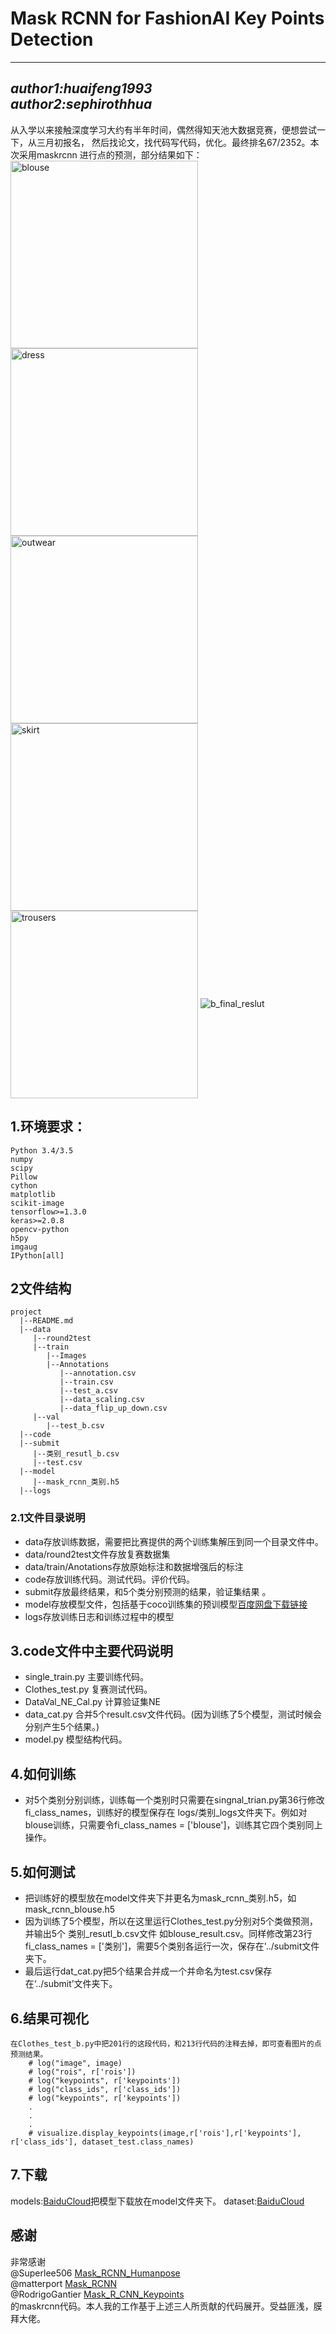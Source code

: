 # Mask RCNN for FashionAI Key Points Detection
-----------------------------------
*author1:huaifeng1993*  
*author2:sephirothhua* 
----------------------------------

从入学以来接触深度学习大约有半年时间，偶然得知天池大数据竞赛，便想尝试一下，从三月初报名，
然后找论文，找代码写代码，优化。最终排名67/2352。本次采用maskrcnn
进行点的预测，部分结果如下：  
<img src="https://github.com/huaifeng1993/FashionAI_key_point_location/blob/master/images/blouse.jpg" width="300" height="300" alt="blouse" align=center /><img src="https://github.com/huaifeng1993/FashionAI_key_point_location/blob/master/images/dress.jpg" width="300" height="300" alt="dress" align=center />
<img src="https://github.com/huaifeng1993/FashionAI_key_point_location/blob/master/images/outwear.jpg" width="300" height="300" alt="outwear" align=center /><img src="https://github.com/huaifeng1993/FashionAI_key_point_location/blob/master/images/skirt.jpg" width="300" height="300" alt="skirt" align=center />
<img src="https://github.com/huaifeng1993/FashionAI_key_point_location/blob/master/images/trousers.jpg" width="300" height="300" alt="trousers" align=center />
![b_final_reslut](https://github.com/huaifeng1993/FashionAI_key_point_location/blob/master/images/b_final_result.png)
## 1.环境要求：
    Python 3.4/3.5
    numpy
    scipy
    Pillow
    cython
    matplotlib
    scikit-image
    tensorflow>=1.3.0
    keras>=2.0.8
    opencv-python
    h5py
    imgaug
    IPython[all]
## 2文件结构
```
project 
  |--README.md  
  |--data  
     |--round2test
     |--train   
        |--Images  
        |--Annotations  
           |--annotation.csv  
           |--train.csv   		   
           |--test_a.csv
           |--data_scaling.csv
           |--data_flip_up_down.csv
     |--val
        |--test_b.csv
  |--code   
  |--submit   
     |--类别_resutl_b.csv  
     |--test.csv  
  |--model  
     |--mask_rcnn_类别.h5  
  |--logs  
  ```
 ### 2.1文件目录说明
 * data存放训练数据，需要把比赛提供的两个训练集解压到同一个目录文件中。
 * data/round2test文件存放复赛数据集
 * data/train/Anotations存放原始标注和数据增强后的标注
 * code存放训练代码。测试代码。评价代码。
 * submit存放最终结果，和5个类分别预测的结果，验证集结果 。
 * model存放模型文件，包括基于coco训练集的预训模型[百度网盘下载链接](https://pan.baidu.com/s/12_4EPT6_E6dedNriA-ifeQ)
 * logs存放训练日志和训练过程中的模型
## 3.code文件中主要代码说明
   * single_train.py 主要训练代码。
   * Clothes_test.py 复赛测试代码。
   * DataVal_NE_Cal.py 计算验证集NE
   * data_cat.py 合并5个result.csv文件代码。(因为训练了5个模型，测试时候会分别产生5个结果。)
   * model.py 模型结构代码。
## 4.如何训练
   * 对5个类别分别训练，训练每一个类别时只需要在singnal_trian.py第36行修改fi_class_names，训练好的模型保存在
logs/类别_logs文件夹下。例如对blouse训练，只需要令fi_class_names = ['blouse']，训练其它四个类别同上操作。
## 5.如何测试
   * 把训练好的模型放在model文件夹下并更名为mask_rcnn_类别.h5，如mask_rcnn_blouse.h5
   * 因为训练了5个模型，所以在这里运行Clothes_test.py分别对5个类做预测，并输出5个 类别_resutl_b.csv文件
如blouse_result.csv。同样修改第23行fi_class_names = ['类别']，需要5个类别各运行一次，保存在'../submit文件夹下。
   * 最后运行dat_cat.py把5个结果合并成一个并命名为test.csv保存在‘../submit’文件夹下。
## 6.结果可视化
    在Clothes_test_b.py中把201行的这段代码，和213行代码的注释去掉，即可查看图片的点预测结果。
        # log("image", image)
        # log("rois", r['rois'])
        # log("keypoints", r['keypoints'])
        # log("class_ids", r['class_ids'])
        # log("keypoints", r['keypoints'])
        .
        .
        .
        # visualize.display_keypoints(image,r['rois'],r['keypoints'], r['class_ids'], dataset_test.class_names)


## 7.下载
  models:[BaiduCloud](https://pan.baidu.com/s/12_4EPT6_E6dedNriA-ifeQ)把模型下载放在model文件夹下。
  dataset:[BaiduCloud](https://pan.baidu.com/s/1mafQ8N9G1PReGpOgLM7LQw) 
## 感谢
  非常感谢  
  @Superlee506 [Mask_RCNN_Humanpose](https://github.com/Superlee506/Mask_RCNN_Humanpose)  
  @matterport [Mask_RCNN](https://github.com/matterport/Mask_RCNN)  
  @RodrigoGantier [Mask_R_CNN_Keypoints](https://github.com/RodrigoGantier/Mask_R_CNN_Keypoints)  
的maskrcnn代码。本人我的工作基于上述三人所贡献的代码展开。受益匪浅，膜拜大佬。
